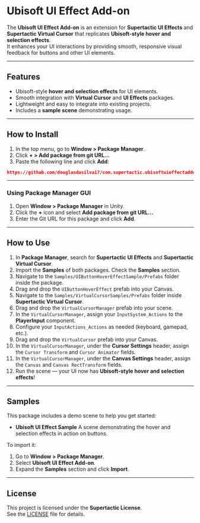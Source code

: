 # Ubisoft UI Effect Add-on

The **Ubisoft UI Effect Add-on** is an extension for **Supertactic UI Effects** and **Supertactic Virtual Cursor** that replicates **Ubisoft-style hover and selection effects**.  
It enhances your UI interactions by providing smooth, responsive visual feedback for buttons and other UI elements.

---

## Features

- Ubisoft-style **hover and selection effects** for UI elements.  
- Smooth integration with **Virtual Cursor** and **UI Effects** packages.  
- Lightweight and easy to integrate into existing projects.  
- Includes a **sample scene** demonstrating usage.  

---

## How to Install

1. In the top menu, go to **Window > Package Manager**.  
2. Click **+ > Add package from git URL...**  
3. Paste the following line and click **Add**:  

```json
https://github.com/douglasdasilva17/com.supertactic.ubisoftuieffectaddon.git

```

---

### Using Package Manager GUI

1. Open **Window > Package Manager** in Unity.
2. Click the **+** icon and select **Add package from git URL...**
3. Enter the Git URL for this package and click **Add**.

---

## How to Use

1. In **Package Manager**, search for **Supertactic UI Effects** and **Supertactic Virtual Cursor**.
2. Import the **Samples** of both packages. Check the **Samples** section.
3. Navigate to the `Samples/UIButtonHoverEffectSample/Prefabs` folder inside the package.
4. Drag and drop the `UIButtonHoverEffect` prefab into your Canvas.
5. Navigate to the `Samples/VirtualCursorSamples/Prefabs` folder inside **Supertactic Virtual Cursor**.
6. Drag and drop the `VirtualCursorManager` prefab into your scene.
7. In the `VirtualCursorManager`, assign your `InputSystem_Actions` to the **PlayerInput** component.
8. Configure your `InputActions_Actions` as needed (keyboard, gamepad, etc.).
9. Drag and drop the `VirtualCursor` prefab into your Canvas.
10. In the `VirtualCursorManager`, under the **Cursor Settings** header, assign the `Cursor Transform` and `Cursor Animator` fields.
11. In the `VirtualCursorManager`, under the **Canvas Settings** header, assign the `Canvas` and `Canvas RectTransform` fields.
12. Run the scene — your UI now has **Ubisoft-style hover and selection effects**!

---

## Samples

This package includes a demo scene to help you get started:

* **Ubisoft UI Effect Sample**
  A scene demonstrating the hover and selection effects in action on buttons.

To import it:

1. Go to **Window > Package Manager**.
2. Select **Ubisoft UI Effect Add-on**.
3. Expand the **Samples** section and click **Import**.

---

## License

This project is licensed under the **Supertactic License**.  
See the [LICENSE](LICENSE) file for details.  